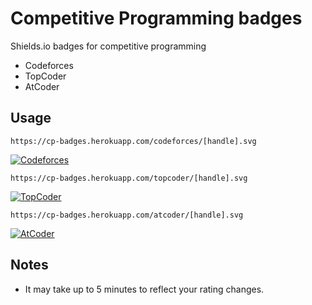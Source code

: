 # Competitive Programming badges

Shields.io badges for competitive programming

- Codeforces
- TopCoder
- AtCoder

## Usage

`https://cp-badges.herokuapp.com/codeforces/[handle].svg`

[![Codeforces](https://badges.joonhyung.xyz/codeforces/tourist.svg)](https://codeforces.com/profile/tourist)

`https://cp-badges.herokuapp.com/topcoder/[handle].svg`

[![TopCoder](https://badges.joonhyung.xyz/topcoder/tourist.svg)](https://www.topcoder.com/members/tourist/details/?track=DATA_SCIENCE&subTrack=SRM)

`https://cp-badges.herokuapp.com/atcoder/[handle].svg`

[![AtCoder](https://badges.joonhyung.xyz/atcoder/tourist.svg)](https://atcoder.jp/users/tourist)

## Notes

- It may take up to 5 minutes to reflect your rating changes.

